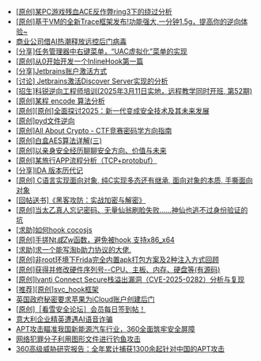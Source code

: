 + [[原创]某PC游戏残血ACE反作弊ring3下的绕过分析](https://bbs.kanxue.com/thread-284667.htm)
+ [[原创]基于VM的全新Trace框架发布!功能强大,一分钟1.5g，提高你的逆向体验~](https://bbs.kanxue.com/thread-285471.htm)
+ [商业公司借AI热潮释放远控后门病毒](https://bbs.kanxue.com/thread-285495.htm)
+ [[分享]任务管理器中右键菜单，“UAC虚拟化”菜单的实现](https://bbs.kanxue.com/thread-284216.htm)
+ [[原创]从0开始开发一个InlineHook第一篇](https://bbs.kanxue.com/thread-284689.htm)
+ [[分享]Jetbrains账户激活方式](https://bbs.kanxue.com/thread-284298.htm)
+ [[讨论] Jetbrains激活Discover Server实现的分析](https://bbs.kanxue.com/thread-283941.htm)
+ [[招生]科锐逆向工程师培训(2025年3月11日实地，远程教学同时开班, 第52期)](https://bbs.kanxue.com/thread-51839.htm)
+ [[原创]某程 encode 算法分析](https://bbs.kanxue.com/thread-285493.htm)
+ [[原创][原创]全面探讨2025：新一代变成安全技术及其未来发展](https://bbs.kanxue.com/thread-285494.htm)
+ [[原创]pyd文件逆向](https://bbs.kanxue.com/thread-285496.htm)
+ [[原创]All About Crypto - CTF竞赛密码学方向指南](https://bbs.kanxue.com/thread-269243.htm)
+ [[原创]白盒AES算法详解(三)](https://bbs.kanxue.com/thread-285052.htm)
+ [[原创]以亲身安全经历聊聊安全方向、价值与未来](https://bbs.kanxue.com/thread-285407.htm)
+ [[原创]某旅行APP流程分析（TCP+protobuf）](https://bbs.kanxue.com/thread-285387.htm)
+ [[分享]IDA  版本历代记](https://bbs.kanxue.com/thread-277984.htm)
+ [[原创] C语言实现面向对象, 纯C实现多态还有继承, 面向对象的本质, 手撕面向对象](https://bbs.kanxue.com/thread-285492.htm)
+ [[回帖送书]《黑客攻防：实战加密与解密》](https://bbs.kanxue.com/thread-214470.htm)
+ [[原创]当太乙真人忘记密码、无量仙翁刷脸失败……神仙也逃不过身份验证的坑](https://bbs.kanxue.com/thread-285501.htm)
+ [[求助]如何hook cocosjs](https://bbs.kanxue.com/thread-285475.htm)
+ [[原创]手搓Nt*或Zw*函数，避免被hook 支持x86_x64](https://bbs.kanxue.com/thread-284264.htm)
+ [[求助]求一个能写淘b助力协议的大佬.](https://bbs.kanxue.com/thread-282149.htm)
+ [[原创]非root环境下Frida完全内置apk打包方案及2种注入方式回顾](https://bbs.kanxue.com/thread-284482.htm)
+ [[原创]获得并修改硬件序列号--CPU、主板、内存、硬盘等(有源码)](https://bbs.kanxue.com/thread-282756.htm)
+ [[原创]Ivanti Connect Secure栈溢出漏洞（CVE-2025-0282）分析与复现](https://bbs.kanxue.com/thread-285510.htm)
+ [[推荐][原创]svc_hook框架](https://bbs.kanxue.com/thread-284713.htm)
+ [英国政府秘密要求苹果为iCloud账户创建后门](https://bbs.kanxue.com/thread-285508.htm)
+ [[原创]［看雪安全论坛］会员每日签到帖！](https://bbs.kanxue.com/thread-128928.htm)
+ [意大利企业精英遭遇AI语音诈骗](https://bbs.kanxue.com/thread-285507.htm)
+ [APT攻击瞄准我国新能源汽车行业，360全面筑牢安全屏障](https://bbs.kanxue.com/thread-285506.htm)
+ [网络犯罪分子利用图形文件进行钓鱼攻击](https://bbs.kanxue.com/thread-285505.htm)
+ [360高级威胁研究报告：全年累计捕获1300余起针对中国的APT攻击](https://bbs.kanxue.com/thread-285504.htm)
